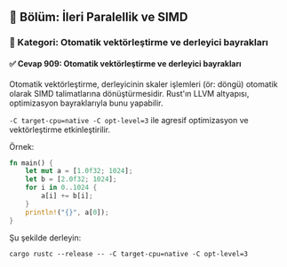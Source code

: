 ## 📘 Bölüm: İleri Paralellik ve SIMD
### 🔹 Kategori: Otomatik vektörleştirme ve derleyici bayrakları
#### ✅ Cevap 909: Otomatik vektörleştirme ve derleyici bayrakları

Otomatik vektörleştirme, derleyicinin skaler işlemleri (ör: döngü) otomatik olarak SIMD talimatlarına dönüştürmesidir. Rust'ın LLVM altyapısı, optimizasyon bayraklarıyla bunu yapabilir.

`-C target-cpu=native -C opt-level=3` ile agresif optimizasyon ve vektörleştirme etkinleştirilir.

Örnek:

```rust
fn main() {
    let mut a = [1.0f32; 1024];
    let b = [2.0f32; 1024];
    for i in 0..1024 {
        a[i] += b[i];
    }
    println!("{}", a[0]);
}
```

Şu şekilde derleyin:
```
cargo rustc --release -- -C target-cpu=native -C opt-level=3
```
